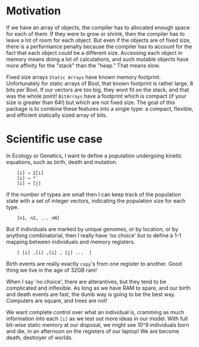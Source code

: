 # Motivation
If we have an array of objects,
    the compiler has to allocated enough space for each of them.
If they were to grow or shrink, then the compiler 
    has to leave a lot of room for each object.
But even if the objects are of fixed size, there is a performance penalty
    because the compiler has to account for the fact that each object 
    *could* be a different size.
Accessing each object in memory means doing a lot of calculations,
    and such mutable objects have more affinity for the "stack" than the "heap."
That means slow.

Fixed size arrays `Static Arrays` have known memory footprint.
Unfortunately for static arrays of Bool, that known footprint is rather large,
    8 bits per Bool.
If our vectors are too big, they wont fit on the stack, 
    and that was the whole point!
`BitArrays` have a footprint which is compact (if your size is greater than 64!)
    but which are not fixed size.
The goal of this package is to combine these features into a single type:
    a compact, flexible, and  efficient statically sized array of bits.

# Scientific use case
In  Ecology or Genetics,
    I want to define a population undergoing kinetic equations,
    such as birth, death and mutation.
```
    [i] → 2[i]
    [i] → *`
    [i] → [j]
```
If the number of types are small
    then I can keep track of the population state with a set of integer vectors,
    indicating the population size for each type.
```
    [n1, n2, ... nN]
```
But if individuals are marked by unique genomes, 
    or by location, 
    or by anything combinatorial, 
    then I really have 'no choice' but to define a 1-1 mapping between individuals and memory registers.
```
    [ [i] ,[i] ,[i] , [j] ...  ]
```
Birth events are really exactly `copy`'s from one register to another.
Good thing we live in the age of 32GB ram!

When I say 'no choice', 
    there are alterantives,
    but they tend to be complicated and inflexible.
As long as we have RAM to spare, and our birth and death events are fast,
    the dumb way is going to be the best way.
Computers are square, and trees are not!

We want complete control over what an individual is,
    cramming as much information into each `[i]` as we test out more ideas
    in our model.
With full bit-wise static memory at our disposal,
    we might see 10^9 individuals born and die,
    in an afternoon on the registers of our laptop!
We are become death, destroyer of worlds.